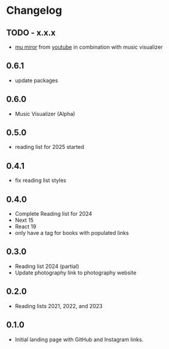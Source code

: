 # Changelog

## TODO - x.x.x

- [mu miror](https://editor.p5js.org/wyattroy/sketches/s1v8O0WBf) from [youtube](https://www.youtube.com/watch?v=2BCMZMRFljI&t=1s) in combination with music visualizer

## 0.6.1

- update packages

## 0.6.0

- Music Visualizer (Alpha)

## 0.5.0

- reading list for 2025 started

## 0.4.1

- fix reading list styles

## 0.4.0

- Complete Reading list for 2024
- Next 15
- React 19
- only have a tag for books with populated links

## 0.3.0

- Reading list 2024 (partial)
- Update photography link to photography website

## 0.2.0

- Reading lists 2021, 2022, and 2023

## 0.1.0

- Initial landing page with GitHub and Instagram links.
